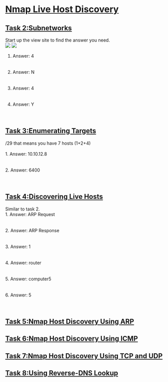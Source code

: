 <h1><ins>Nmap Live Host Discovery</ins></h1>

<h2><ins>Task 2:Subnetworks</ins></h2>
Start up the view site to find the answer you need.<br>
<img src=https://user-images.githubusercontent.com/78288358/172833724-e90440cc-5fa4-4c8d-9a0d-757245e7a121.png>
<img src=https://user-images.githubusercontent.com/78288358/172833591-3af1eb75-3dce-41ba-9088-39689526b4a3.png>

1. Answer: 4<br><br><br>
2. Answer: N<br><br><br>
3. Answer: 4<br><br><br>
4. Answer: Y<br><br><br>

<h2><ins>Task 3:Enumerating Targets</ins></h2>
/29 that means you have 7 hosts (1+2+4)<br><br>
1. Answer: 10.10.12.8<br><br><br>
2. Answer: 6400<br><br><br>

<h2><ins>Task 4:Discovering Live Hosts</ins></h2>
Similar to task 2. <br>
1. Answer: ARP Request<br><br><br>
2. Answer: ARP Response<br><br><br>
3. Answer: 1<br><br><br>
4. Answer: router <br><br><br>
5. Answer: computer5<br><br><br>
6. Answer: 5<br><br><br>
<h2><ins>Task 5:Nmap Host Discovery Using ARP</ins></h2>
<h2><ins>Task 6:Nmap Host Discovery Using ICMP</ins></h2>
<h2><ins>Task 7:Nmap Host Discovery Using TCP and UDP</ins></h2>
<h2><ins>Task 8:Using Reverse-DNS Lookup</ins></h2>
